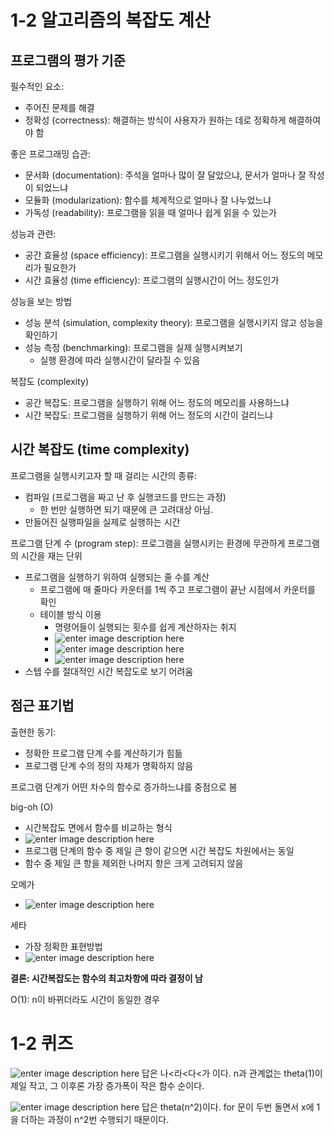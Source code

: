 # 1-2 알고리즘의 복잡도 계산

## 프로그램의 평가 기준
필수적인 요소:
- 주어진 문제를 해결
- 정확성 (correctness): 해결하는 방식이 사용자가 원하는 데로 정확하게 해결하여야 함

좋은 프로그래밍 습관: 
- 문서화 (documentation): 주석을 얼마나 많이 잘 달았으냐, 문서가 얼마나 잘 작성이 되었느냐
- 모듈화 (modularization): 함수를 체계적으로 얼마나 잘 나누었느냐
- 가독성 (readability): 프로그램을 읽을 때 얼마나 쉽게 읽을 수 있는가

성능과 관련:
- 공간 효율성 (space efficiency): 프로그램을 실행시키기 위해서 어느 정도의 메모리가 필요한가
- 시간 효율성 (time efficiency): 프로그램의 실행시간이 어느 정도인가

성능을 보는 방법
- 성능 분석 (simulation, complexity theory): 프로그램을 실행시키지 않고 성능을 확인하기
- 성능 측정 (benchmarking): 프로그램을 실제 실행시켜보기
	- 실행 환경에 따라 실행시간이 달라질 수 있음

복잡도 (complexity)
- 공간 복잡도: 프로그램을 실행하기 위해 어느 정도의 메모리를 사용하느냐
- 시간 복잡도: 프로그램을 실행하기 위해 어느 정도의 시간이 걸리느냐

## 시간 복잡도 (time complexity)
프로그램을 실행시키고자 할 때 걸리는 시간의 종류:
- 컴파일 (프로그램을 짜고 난 후 실행코드를 만드는 과정)
	-  한 번만 실행하면 되기 때문에 큰 고려대상 아님.
- 만들어진 실행파일을 실제로 실행하는 시간

프로그램 단계 수 (program step): 프로그램을 실행시키는 환경에 무관하게 프로그램의 시간을 재는 단위
- 프로그램을 실행하기 위하여 실행되는 줄 수를 계산
	- 프로그램에 매 줄마다 카운터를 1씩 주고 프로그램이 끝난 시점에서 카운터를 확인
	- 테이블 방식 이용
		- 명령어들이 실행되는 횟수를 쉽게 계산하자는 취지
		- ![enter image description here](https://i.imgur.com/GMyym0J.png)
		-	![enter image description here](https://i.imgur.com/hjxTlwM.png)
		- ![enter image description here](https://i.imgur.com/pWQzk8b.png)
- 스텝 수를 절대적인 시간 복잡도로 보기 어려움

## 점근 표기법
출현한 동기:
- 정확한 프로그램 단계 수를 계산하기가 힘듦
- 프로그램 단계 수의 정의 자체가 명확하지 않음

프로그램 단계가 어떤 차수의 함수로 증가하느냐를 중점으로 봄

big-oh (O)
- 시간복잡도 면에서 함수를 비교하는 형식
- ![enter image description here](https://i.imgur.com/EM9Q8qo.png)
- 프로그램 단계의 함수 중 제일 큰 항이 같으면 시간 복잡도 차원에서는 동일
- 함수 중 제일 큰 항을 제외한 나머지 항은 크게 고려되지 않음

오메가
- ![enter image description here](https://i.imgur.com/tyt0gTi.png)

세타
- 가장 정확한 표현방법
- ![enter image description here](https://i.imgur.com/5KoOU5C.png)

**결론: 시간복잡도는 함수의 최고차항에 따라 결정이 남**

O(1): n이 바뀌더라도 시간이 동일한 경우

# 1-2 퀴즈
![enter image description here](https://i.imgur.com/DFGXrVJ.png)
답은 나<라<다<가 이다.
n과 관계없는 theta(1)이 제일 작고,
그 이후론 가장 증가폭이 작은 함수 순이다.

![enter image description here](https://i.imgur.com/lLmrpu6.png)
답은 theta(n^2)이다.
for 문이 두번 돌면서 x에 1을 더하는 과정이 n^2번 수행되기 때문이다.

